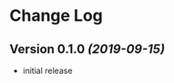 Change Log
==========

Version 0.1.0 *(2019-09-15)*
----------------------------

- initial release
